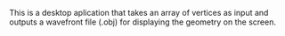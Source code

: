 This is a desktop aplication that takes an array of vertices as input and outputs a wavefront file (.obj) for displaying the geometry on the screen. 
